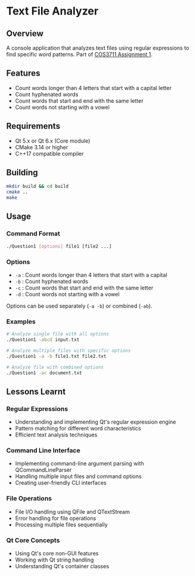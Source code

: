 # Text File Analyzer

## Overview
A console application that analyzes text files using regular expressions to find specific word patterns. Part of [COS3711 Assignment 1](../../README.md).

## Features
- Count words longer than 4 letters that start with a capital letter
- Count hyphenated words
- Count words that start and end with the same letter
- Count words not starting with a vowel

## Requirements
- Qt 5.x or Qt 6.x (Core module)
- CMake 3.14 or higher
- C++17 compatible compiler

## Building
```bash
mkdir build && cd build
cmake ..
make
```

## Usage

### Command Format
```bash
./Question1 [options] file1 [file2 ...]
```

### Options
- `-a` : Count words longer than 4 letters that start with a capital
- `-b` : Count hyphenated words
- `-c` : Count words that start and end with the same letter
- `-d` : Count words not starting with a vowel

Options can be used separately (`-a -b`) or combined (`-ab`).

### Examples
```bash
# Analyze single file with all options
./Question1 -abcd input.txt

# Analyze multiple files with specific options
./Question1 -a -b file1.txt file2.txt

# Analyze file with combined options
./Question1 -ac document.txt
```

## Lessons Learnt
### Regular Expressions
- Understanding and implementing Qt's regular expression engine
- Pattern matching for different word characteristics
- Efficient text analysis techniques

### Command Line Interface
- Implementing command-line argument parsing with QCommandLineParser
- Handling multiple input files and command options
- Creating user-friendly CLI interfaces

### File Operations
- File I/O handling using QFile and QTextStream
- Error handling for file operations
- Processing multiple files sequentially

### Qt Core Concepts
- Using Qt's core non-GUI features
- Working with Qt string handling
- Understanding Qt's container classes